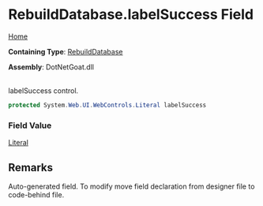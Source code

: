 # RebuildDatabase\.labelSuccess Field

[Home](../../../../../README.md)

**Containing Type**: [RebuildDatabase](../README.md)

**Assembly**: DotNetGoat\.dll

\
labelSuccess control\.

```csharp
protected System.Web.UI.WebControls.Literal labelSuccess
```

### Field Value

[Literal](https://docs.microsoft.com/en-us/dotnet/api/system.web.ui.webcontrols.literal)

## Remarks

Auto\-generated field\.
To modify move field declaration from designer file to code\-behind file\.
